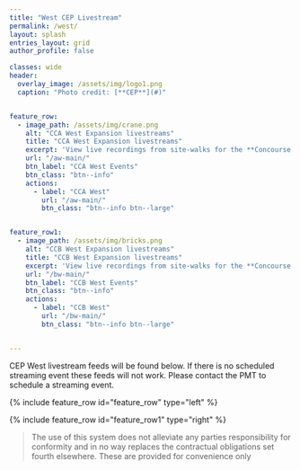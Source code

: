```yaml
---
title: "West CEP Livestream"
permalink: /west/
layout: splash
entries_layout: grid
author_profile: false

classes: wide
header:
  overlay_image: /assets/img/logo1.png
  caption: "Photo credit: [**CEP**](#)"


feature_row:
  - image_path: /assets/img/crane.png
    alt: "CCA West Expansion livestreams"
    title: "CCA West Expansion livestreams"
    excerpt: 'View live recordings from site-walks for the **Concourse A West** construction project.'
    url: "/aw-main/"
    btn_label: "CCA West Events"
    btn_class: "btn--info"
    actions:
      - label: "CCA West"
        url: "/aw-main/"
        btn_class: "btn--info btn--large"


feature_row1:
  - image_path: /assets/img/bricks.png
    alt: "CCB West Expansion livestreams"
    title: "CCB West Expansion livestreams"
    excerpt: 'View live recordings from site-walks for the **Concourse B West** construction project.'
    url: "/bw-main/"
    btn_label: "CCB West Events"
    btn_class: "btn--info"
    actions:
      - label: "CCB West"
        url: "/bw-main/"
        btn_class: "btn--info btn--large"


---
```

CEP West livestream feeds will be found below. If there is no scheduled streaming event these feeds will not work. Please contact the PMT to schedule a streaming event.

{% include feature_row id="feature_row" type="left" %}

{% include feature_row id="feature_row1" type="right" %}


> The use of this system does not alleviate any parties responsibility for conformity and in no way replaces the contractual obligations set fourth elsewhere. These are provided for convenience only




